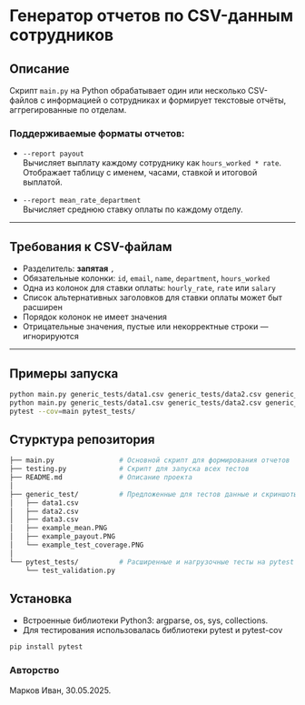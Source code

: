 # Генератор отчетов по CSV-данным сотрудников

##  Описание

Скрипт `main.py` на Python обрабатывает один или несколько CSV-файлов с информацией о сотрудниках и формирует текстовые отчёты, аггрегированные по отделам.

### Поддерживаемые форматы отчетов:

- `--report payout`  
  Вычисляет выплату каждому сотруднику как `hours_worked * rate`.  
  Отображает таблицу с именем, часами, ставкой и итоговой выплатой.

- `--report mean_rate_department`  
  Вычисляет среднюю ставку оплаты по каждому отделу.

---

## Требования к CSV-файлам

- Разделитель: **запятая** `,`
- Обязательные колонки: `id`, `email`, `name`, `department`, `hours_worked`
- Одна из колонок для ставки оплаты: `hourly_rate`, `rate` или `salary`
- Список альтернативных заголовков для ставки оплаты может быт расширен
- Порядок колонок не имеет значения
- Отрицательные значения, пустые или некорректные строки — игнорируются

---

## Примеры запуска

```bash
python main.py generic_tests/data1.csv generic_tests/data2.csv generic_tests/data3.csv --report payout
python main.py generic_tests/data1.csv generic_tests/data2.csv generic_tests/data3.csv --report mean_rate_department
pytest --cov=main pytest_tests/
```
## Стурктура репозитория
```bash
├── main.py                # Основной скрипт для формирования отчетов
├── testing.py             # Скрипт для запуска всех тестов
├── README.md              # Описание проекта
│
├── generic_test/          # Предложенные для тестов данные и скриншоты запусков
│   ├── data1.csv
│   ├── data2.csv
│   ├── data3.csv
│   ├── example_mean.PNG
│   ├── example_payout.PNG
│   └── example_test_coverage.PNG
│
└── pytest_tests/          # Расширенные и нагрузочные тесты на pytest
    └── test_validation.py
```
## Установка
* Встроенные библиотеки Python3: argparse, os, sys, collections.
* Для тестирования использовалась библиотеки pytest и pytest-cov
```bash
pip install pytest
```
### Авторство
Марков Иван, 30.05.2025.